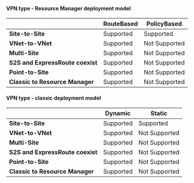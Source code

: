 #### <a name="vpn-type---resource-manager-deployment-model"></a>VPN type - Resource Manager deployment model
|  | **RouteBased** | **PolicyBased** |
| --- | --- | --- |
| **Site-to-Site** |Supported |Supported |
| **VNet-to-VNet** |Supported |Not Supported |
| **Multi-Site** |Supported |Not Supported |
| **S2S and ExpressRoute coexist** |Supported |Not Supported |
| **Point-to-Site** |Supported |Not Supported |
| **Classic to Resource Manager** |Supported |Not Supported |

#### <a name="vpn-type---classic-deployment-model"></a>VPN type - classic deployment model
|  | **Dynamic** | **Static** |
| --- | --- | --- |
| **Site-to-Site** |Supported |Supported |
| **VNet-to-VNet** |Supported |Not Supported |
| **Multi-Site** |Supported |Not Supported |
| **S2S and ExpressRoute coexist** |Supported |Not Supported |
| **Point-to-Site** |Supported |Not Supported |
| **Classic to Resource Manager** |Supported |Not Supported |

